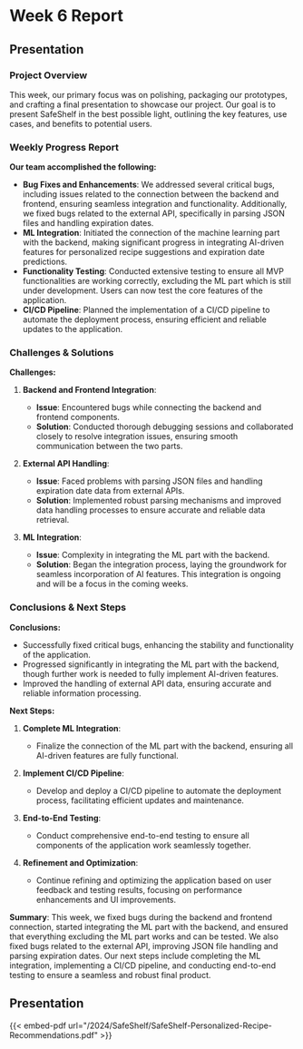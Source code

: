 # Week 6 Report

## Presentation

### Project Overview
This week, our primary focus was on polishing, packaging our prototypes, and crafting a final presentation to showcase our project. Our goal is to present SafeShelf in the best possible light, outlining the key features, use cases, and benefits to potential users.

### Weekly Progress Report

**Our team accomplished the following:**

- **Bug Fixes and Enhancements**: We addressed several critical bugs, including issues related to the connection between the backend and frontend, ensuring seamless integration and functionality. Additionally, we fixed bugs related to the external API, specifically in parsing JSON files and handling expiration dates.
- **ML Integration**: Initiated the connection of the machine learning part with the backend, making significant progress in integrating AI-driven features for personalized recipe suggestions and expiration date predictions.
- **Functionality Testing**: Conducted extensive testing to ensure all MVP functionalities are working correctly, excluding the ML part which is still under development. Users can now test the core features of the application.
- **CI/CD Pipeline**: Planned the implementation of a CI/CD pipeline to automate the deployment process, ensuring efficient and reliable updates to the application.

### Challenges & Solutions

**Challenges:**

1. **Backend and Frontend Integration**:
   - **Issue**: Encountered bugs while connecting the backend and frontend components.
   - **Solution**: Conducted thorough debugging sessions and collaborated closely to resolve integration issues, ensuring smooth communication between the two parts.

2. **External API Handling**:
   - **Issue**: Faced problems with parsing JSON files and handling expiration date data from external APIs.
   - **Solution**: Implemented robust parsing mechanisms and improved data handling processes to ensure accurate and reliable data retrieval.

3. **ML Integration**:
   - **Issue**: Complexity in integrating the ML part with the backend.
   - **Solution**: Began the integration process, laying the groundwork for seamless incorporation of AI features. This integration is ongoing and will be a focus in the coming weeks.

### Conclusions & Next Steps

**Conclusions:**

- Successfully fixed critical bugs, enhancing the stability and functionality of the application.
- Progressed significantly in integrating the ML part with the backend, though further work is needed to fully implement AI-driven features.
- Improved the handling of external API data, ensuring accurate and reliable information processing.

**Next Steps:**

1. **Complete ML Integration**:
   - Finalize the connection of the ML part with the backend, ensuring all AI-driven features are fully functional.

2. **Implement CI/CD Pipeline**:
   - Develop and deploy a CI/CD pipeline to automate the deployment process, facilitating efficient updates and maintenance.

3. **End-to-End Testing**:
   - Conduct comprehensive end-to-end testing to ensure all components of the application work seamlessly together.

4. **Refinement and Optimization**:
   - Continue refining and optimizing the application based on user feedback and testing results, focusing on performance enhancements and UI improvements.

**Summary**:
This week, we fixed bugs during the backend and frontend connection, started integrating the ML part with the backend, and ensured that everything excluding the ML part works and can be tested. We also fixed bugs related to the external API, improving JSON file handling and parsing expiration dates. Our next steps include completing the ML integration, implementing a CI/CD pipeline, and conducting end-to-end testing to ensure a seamless and robust final product.

## Presentation

{{< embed-pdf url="/2024/SafeShelf/SafeShelf-Personalized-Recipe-Recommendations.pdf" >}}

